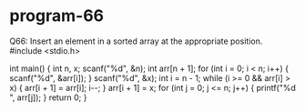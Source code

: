 # program-66
Q66: Insert an element in a sorted array at the appropriate position.  
#include <stdio.h>

int main() {
    int n, x;
    scanf("%d", &n);
    int arr[n + 1];
    for (int i = 0; i < n; i++) {
        scanf("%d", &arr[i]);
    }
    scanf("%d", &x);
    int i = n - 1;
    while (i >= 0 && arr[i] > x) {
        arr[i + 1] = arr[i]; 
        i--;
    }
    arr[i + 1] = x; 
    for (int j = 0; j <= n; j++) {
        printf("%d ", arr[j]);
    }
    return 0;
}
